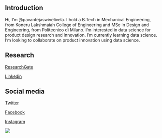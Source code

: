 ## Introduction
Hi, I’m @pavantejaswivelivela. 
I hold a B.Tech in Mechanical Engineering, from Koneru Lakshmaiah College of Engineering and MSc in Design and Engineering, from Politecnico di Milano.
I’m interested in data science for product design research and innovation.
I’m currently learning data science.
I’m looking to collaborate on product innovation using data science.

## Research

[ResearchGate](https://www.researchgate.net/profile/Pavan-Velivela)

[Linkedin](https://www.linkedin.com/in/pavantejaswivelivela/)

## Social media

[Twitter](https://twitter.com/pavantejaswiv)

[Facebook](https://www.facebook.com/pavan.tejaswivelivela)

[Instagram](https://www.instagram.com/pavantejaswi/?hl=en)

<img src = "https://github-readme-stats.vercel.app/api?username=pavantejaswivelivela&&show_icons=true&title_color=ffffff&icon_color=FFBF00&text_color=daf7dc&bg_color=4D516D">

<!---
pavantejaswivelivela/pavantejaswivelivela is a ✨ special ✨ repository because its `README.md` (this file) appears on your GitHub profile.
You can click the Preview link to take a look at your changes.
--->
